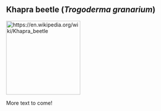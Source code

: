 ## Khapra beetle (*Trogoderma granarium*)
<img 
title="https://en.wikipedia.org/wiki/Khapra_beetle"
src="https://upload.wikimedia.org/wikipedia/commons/f/fc/Khapra_beetle.jpg" 
height="200"
class="center">

More text to come!

<!--stackedit_data:
eyJoaXN0b3J5IjpbLTEyNDUzMzQyMjcsMTQ3MjQ4MzE4LDU3ND
k2ODY5NywxMTI1ODk5ODEwLC0zMzE2NDE4NjZdfQ==
-->